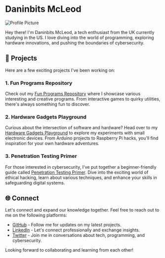 # Daninbits McLeod

![Profile Picture](profile_picture.jpg)

Hey there! I'm Daninbits McLeod, a tech enthusiast from the UK currently studying in the US. I love diving into the world of programming, exploring hardware innovations, and pushing the boundaries of cybersecurity.

## 🔭 Projects

Here are a few exciting projects I've been working on:

### 1. Fun Programs Repository

Check out my [Fun Programs Repository](https://github.com/daninbits/fun-programs) where I showcase various interesting and creative programs. From interactive games to quirky utilities, there's always something fun to discover.

### 2. Hardware Gadgets Playground

Curious about the intersection of software and hardware? Head over to my [Hardware Gadgets Playground](https://github.com/daninbits/hardware-gadgets) to explore my experiments with small electronic devices. From Arduino projects to Raspberry Pi hacks, you'll find inspiration for your own hardware adventures.

### 3. Penetration Testing Primer

For those interested in cybersecurity, I've put together a beginner-friendly guide called [Penetration Testing Primer](https://github.com/daninbits/penetration-testing-primer). Dive into the exciting world of ethical hacking, learn about various techniques, and enhance your skills in safeguarding digital systems.

## 🌐 Connect

Let's connect and expand our knowledge together. Feel free to reach out to me on the following platforms:

- [GitHub](https://github.com/daninbits) - Follow me for updates on my latest projects.
- [LinkedIn](https://www.linkedin.com/in/daninbits) - Let's connect professionally and exchange insights.
- [Twitter](https://twitter.com/daninbits) - Join me in conversations about tech, programming, and cybersecurity.

Looking forward to collaborating and learning from each other!
